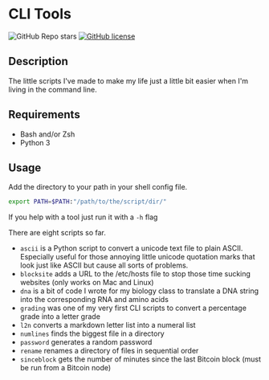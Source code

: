 # CLI Tools

![GitHub Repo stars](https://img.shields.io/github/stars/realprogrammersusevim/cli-tools?style=for-the-badge)
[![GitHub license](https://img.shields.io/github/license/realprogrammersusevim/cli-tools?style=for-the-badge)](https://github.com/realprogrammersusevim/cli-tools/blob/main/LICENSE)

## Description

The little scripts I've made to make my life just a little bit easier when I'm living in the command line.

## Requirements

- Bash and/or Zsh
- Python 3

## Usage

Add the directory to your path in your shell config file.

```bash
export PATH=$PATH:"/path/to/the/script/dir/"
```

If you help with a tool just run it with a `-h` flag

There are eight scripts so far.
- `ascii` is a Python script to convert a unicode text file to plain ASCII. Especially useful for those annoying little unicode quotation marks that look just like ASCII but cause all sorts of problems.
- `blocksite` adds a URL to the /etc/hosts file to stop those time sucking websites (only works on Mac and Linux)
- `dna` is a bit of code I wrote for my biology class to translate a DNA string into the corresponding RNA and amino acids
- `grading` was one of my very first CLI scripts to convert a percentage grade into a letter grade
- `l2n` converts a markdown letter list into a numeral list
- `numlines` finds the biggest file in a directory
- `password` generates a random password
- `rename` renames a directory of files in sequential order
- `sinceblock` gets the number of minutes since the last Bitcoin block (must be run from a Bitcoin node)
